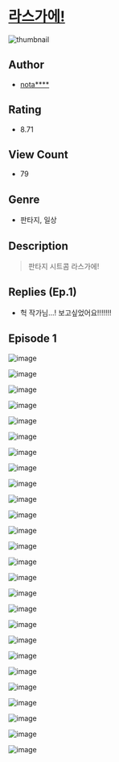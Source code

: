 # [라스가에!](https://comic.naver.com/challenge/list?titleId=811337)
![thumbnail](https://image-comic.pstatic.net/user_contents_data/challenge_comic/2023/05/25/329074/upload_3976736952105121333_480x623.jpeg)

## Author
- [nota****](https://comic.naver.com/artistTitle?id=329074)

## Rating
- 8.71

## View Count
- 79

## Genre
- 판타지, 일상

## Description
> 판타지 시트콤 라스가에!

## Replies (Ep.1)
- 헉 작가님...! 보고싶었어요!!!!!!!

## Episode 1
![image](https://image-comic.pstatic.net/user_contents_data/challenge_comic/2023/05/25/329074/upload_7378647919478583864.jpeg)

![image](https://image-comic.pstatic.net/user_contents_data/challenge_comic/2023/05/25/329074/upload_3906370445622076770.jpeg)

![image](https://image-comic.pstatic.net/user_contents_data/challenge_comic/2023/05/25/329074/upload_7076054660852888630.jpeg)

![image](https://image-comic.pstatic.net/user_contents_data/challenge_comic/2023/05/25/329074/upload_4122264140774717026.jpeg)

![image](https://image-comic.pstatic.net/user_contents_data/challenge_comic/2023/05/25/329074/upload_3486128296870438450.jpeg)

![image](https://image-comic.pstatic.net/user_contents_data/challenge_comic/2023/05/25/329074/upload_3558743545180742455.jpeg)

![image](https://image-comic.pstatic.net/user_contents_data/challenge_comic/2023/05/25/329074/upload_3474582295973880421.jpeg)

![image](https://image-comic.pstatic.net/user_contents_data/challenge_comic/2023/05/25/329074/upload_7147319494894301240.jpeg)

![image](https://image-comic.pstatic.net/user_contents_data/challenge_comic/2023/05/25/329074/upload_3976731493182026802.jpeg)

![image](https://image-comic.pstatic.net/user_contents_data/challenge_comic/2023/05/25/329074/upload_3690248207435195957.jpeg)

![image](https://image-comic.pstatic.net/user_contents_data/challenge_comic/2023/05/25/329074/upload_7306072484710004836.jpeg)

![image](https://image-comic.pstatic.net/user_contents_data/challenge_comic/2023/05/25/329074/upload_7162467444256290099.jpeg)

![image](https://image-comic.pstatic.net/user_contents_data/challenge_comic/2023/05/25/329074/upload_3546131941389908281.jpeg)

![image](https://image-comic.pstatic.net/user_contents_data/challenge_comic/2023/05/25/329074/upload_3991144969702564454.jpeg)

![image](https://image-comic.pstatic.net/user_contents_data/challenge_comic/2023/05/25/329074/upload_3545230547258205285.jpeg)

![image](https://image-comic.pstatic.net/user_contents_data/challenge_comic/2023/05/25/329074/upload_7221020858060453169.jpeg)

![image](https://image-comic.pstatic.net/user_contents_data/challenge_comic/2023/05/25/329074/upload_3976789947753705828.jpeg)

![image](https://image-comic.pstatic.net/user_contents_data/challenge_comic/2023/05/25/329074/upload_3775534231324013620.jpeg)

![image](https://image-comic.pstatic.net/user_contents_data/challenge_comic/2023/05/25/329074/upload_7076335216586405939.jpeg)

![image](https://image-comic.pstatic.net/user_contents_data/challenge_comic/2023/05/25/329074/upload_3834308629661824306.jpeg)

![image](https://image-comic.pstatic.net/user_contents_data/challenge_comic/2023/05/25/329074/upload_7233966710567809587.jpeg)

![image](https://image-comic.pstatic.net/user_contents_data/challenge_comic/2023/05/25/329074/upload_3559304077020311910.jpeg)

![image](https://image-comic.pstatic.net/user_contents_data/challenge_comic/2023/05/25/329074/upload_7234297646334096694.jpeg)

![image](https://image-comic.pstatic.net/user_contents_data/challenge_comic/2023/05/25/329074/upload_3702581639820621360.jpeg)

![image](https://image-comic.pstatic.net/user_contents_data/challenge_comic/2023/05/25/329074/upload_7364283911602779957.jpeg)

![image](https://image-comic.pstatic.net/user_contents_data/challenge_comic/2023/05/25/329074/upload_3689683268911969075.jpeg)
